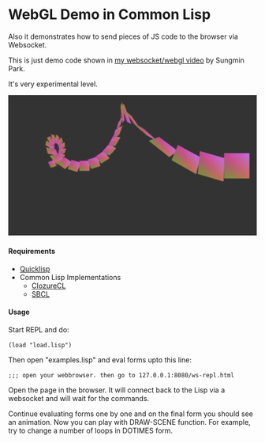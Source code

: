 # WebGL Demo in Common Lisp

Also it demonstrates how to send pieces of JS code to the browser via Websocket.

This is just demo code shown in [my websocket/webgl video](http://www.youtube.com/watch?v=aKYzfew1pnE) by Sungmin Park.

It's very experimental level.

![](images/webgl-demo.png)

#### Requirements
  - [Quicklisp](http://www.quicklisp.org)
  - Common Lisp Implementations
	+ [ClozureCL](http://www.clozure.com/clozurecl.html)
	+ [SBCL](http://www.sbcl.org)

#### Usage

Start REPL and do:

```
(load "load.lisp")
```

Then open "examples.lisp" and eval forms upto this line:

```
;;; open your webbrowser. then go to 127.0.0.1:8080/ws-repl.html
```

Open the page in the browser. It will connect back to the Lisp via a websocket and will wait for the commands.

Continue evaluating forms one by one and on the final form you should see an animation. Now you can play with
DRAW-SCENE function. For example, try to change a number of loops in DOTIMES form.
